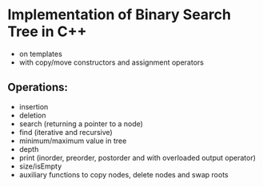 Implementation of Binary Search Tree in C++
===========================================
* on templates
* with copy/move constructors and assignment operators

## Operations:
- insertion 
- deletion
- search (returning a pointer to a node)
- find (iterative and recursive)
- minimum/maximum value in tree
- depth
- print (inorder, preorder, postorder and with overloaded output operator)
- size/isEmpty
- auxiliary functions to copy nodes, delete nodes and swap roots
